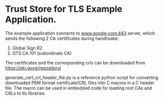 # Trust Store for TLS Example Application.

The example application connects to www.google.com:443 server, which sends the
following 2 CA certificates during handhsake:

1) Global Sign R2
2) GTS CA 101 (subordinate CA)

The certificates and the corresponding crls can be downloaded from
https://pki.goog/repository/

generate_cert_crl_header_file.py is a reference python script for converting
downloaded PEM format certificate/CRL files into C macros in a C header file.
The macro can be used in embedded code for loading root CAs and CRLs to tls
libraries.
